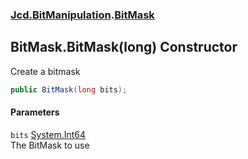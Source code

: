 ### [Jcd.BitManipulation](Jcd_BitManipulation.md 'Jcd.BitManipulation').[BitMask](Jcd_BitManipulation_BitMask.md 'Jcd.BitManipulation.BitMask')
## BitMask.BitMask(long) Constructor
Create a bitmask    
```csharp
public BitMask(long bits);
```
#### Parameters
<a name='Jcd_BitManipulation_BitMask_BitMask(long)_bits'></a>
`bits` [System.Int64](https://docs.microsoft.com/en-us/dotnet/api/System.Int64 'System.Int64')  
The BitMask to use
  
